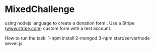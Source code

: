 # MixedChallenge
using nodejs language to create a donation form . Use a Stripe (www.stripe.com) custom form with a test account.

How to run the task:
1-npm install
2-mongod
3-npm start/server/node server.js
